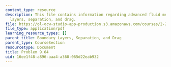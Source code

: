 ```yaml
---
content_type: resource
description: This file contains information regarding advanced fluid mechanics, boundary
  layers, separation, and drag.
file: https://ol-ocw-studio-app-production.s3.amazonaws.com/courses/2-25-advanced-fluid-mechanics-fall-2013/16ee1f48a896aaa4a360065d22eab932_MIT2_25F13_Problem9.04.pdf
file_type: application/pdf
learning_resource_types: []
parent_title: Boundary Layers, Separation, and Drag
parent_type: CourseSection
resourcetype: Document
title: Problem 9.04
uid: 16ee1f48-a896-aaa4-a360-065d22eab932
---
```

